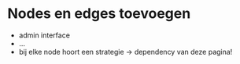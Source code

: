 # Nodes en edges toevoegen

* admin interface
* ...
* bij elke node hoort een strategie → dependency van deze pagina!
